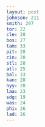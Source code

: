 ```yaml
---
layout: post
johnson: 211
smith: 207
tor: 22
cle: 28
bos: 27
tam: 33
pit: 28
cin: 20
stl: 28
atl: 25
bal: 33
kan: 28
nyy: 28
laa: 23
sdg: 19
was: 24
phi: 26
lad: 26
---
```

